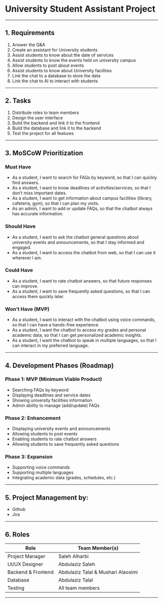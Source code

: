 # University Student Assistant Project

---

## 1. Requirements

1. Answer the Q&A  
2. Create an assistant for University students  
3. Assist students to know about the date of services  
4. Assist students to know the events held on university campus  
5. Allow students to post about events  
6. Assist students to know about University facilities  
7. Link the chat to a database to store the data  
8. Link the chat to AI to interact with students  

---

## 2. Tasks

1. Distribute roles to team members  
2. Design the user interface  
3. Build the backend and link it to the frontend  
4. Build the database and link it to the backend  
5. Test the project for all features  

---

## 3. MoSCoW Prioritization

### Must Have
- As a student, I want to search for FAQs by keyword, so that I can quickly find answers.  
- As a student, I want to know deadlines of activities/services, so that I don’t miss important dates.  
- As a student, I want to get information about campus facilities (library, cafeteria, gym), so that I can plan my visits.  
- As an admin, I want to add or update FAQs, so that the chatbot always has accurate information.  

### Should Have
- As a student, I want to ask the chatbot general questions about university events and announcements, so that I stay informed and engaged.  
- As a student, I want to access the chatbot from web, so that I can use it wherever I am.  

### Could Have
- As a student, I want to rate chatbot answers, so that future responses can improve.  
- As a student, I want to save frequently asked questions, so that I can access them quickly later.  

### Won’t Have (MVP)
- As a student, I want to interact with the chatbot using voice commands, so that I can have a hands-free experience.  
- As a student, I want the chatbot to access my grades and personal academic data, so that I can get personalized academic insights.  
- As a student, I want the chatbot to speak in multiple languages, so that I can interact in my preferred language.  

---

## 4. Development Phases (Roadmap)

### Phase 1: MVP (Minimum Viable Product)
- Searching FAQs by keyword  
- Displaying deadlines and service dates  
- Showing university facilities information  
- Admin ability to manage (add/update) FAQs  

### Phase 2: Enhancement
- Displaying university events and announcements  
- Allowing students to post events  
- Enabling students to rate chatbot answers  
- Allowing students to save frequently asked questions  

### Phase 3: Expansion
- Supporting voice commands  
- Supporting multiple languages  
- Integrating academic data (grades, schedules, etc.)  

---

## 5. Project Management by:
- Github
- Jira

---

## 6. Roles

| Role              | Team Member(s)            |
|-------------------|---------------------------|
| Project Manager   | Saleh Alharbi             |
| UI/UX Designer    | Abdulaziz Saleh           |
| Backend & Frontend| Abdulaziz Talal & Mushari Alaosimi |
| Database          | Abdulaziz Talal           |
| Testing           | All team members          |

---
